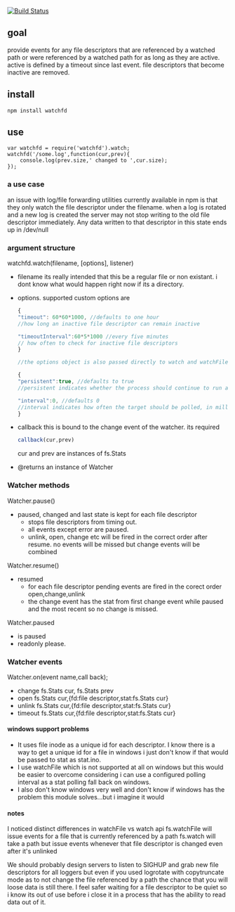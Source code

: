 [![Build Status](https://secure.travis-ci.org/soldair/node-watchfd.png)](http://travis-ci.org/soldair/node-watchfd)

## goal

provide events for any file descriptors that are referenced by a watched path
or were referenced by a watched path for as long as they are active.
active is defined by a timeout since last event. file descriptors that become inactive are removed.


## install

	npm install watchfd

## use

	var watchfd = require('watchfd').watch;
	watchfd('/some.log',function(cur,prev){
		console.log(prev.size,' changed to ',cur.size);
	});

### a use case

an issue with log/file forwarding utilities currently available in npm is that they only watch the file descriptor under the filename. when a log is rotated and a new log is created the server may not stop writing to the old file descriptor immediately. Any data written to that descriptor in this state ends up in /dev/null


### argument structure

watchfd.watch(filename, [options], listener)

- filename
  its really intended that this be a regular file or non existant. i dont know what would happen right now if its a directory.
- options. supported custom options are

	```js
	{
	"timeout": 60*60*1000, //defaults to one hour
	//how long an inactive file descriptor can remain inactive

	"timeoutInterval":60*5*1000 //every five minutes
	// how often to check for inactive file descriptors
	}

	//the options object is also passed directly to watch and watchFile so you may configure

	{
	"persistent":true, //defaults to true
	//persistent indicates whether the process should continue to run as long as files are being watched

	"interval":0, //defaults 0
	//interval indicates how often the target should be polled, in milliseconds. (On Linux systems with inotify, interval is ignored.) 
	}
	```

- callback
  this is bound to the change event of the watcher. its required

	```js
	callback(cur,prev)
	```

  cur and prev are instances of fs.Stats

- @returns
  an instance of Watcher

### Watcher methods

Watcher.pause()

- paused, changed and last state is kept for each file descriptor
  - stops file descriptors from timing out.
  - all events except error are paused.
  - unlink, open, change etc will be fired in the correct order after resume. 
    no events will be missed but change events will be combined


Watcher.resume()

- resumed
  - for each file descriptor pending events are fired in the corect order
    open,change,unlink
  - the change event has the stat from first change event while paused and the most recent so no change is missed.


Watcher.paused

 - is paused
 - readonly please.

### Watcher events

Watcher.on(event name,call back);

- change
		fs.Stats cur, fs.Stats prev
- open
		fs.Stats cur,{fd:file descriptor,stat:fs.Stats cur}
- unlink
                fs.Stats cur,{fd:file descriptor,stat:fs.Stats cur}
- timeout
                fs.Stats cur,{fd:file descriptor,stat:fs.Stats cur}

#### windows support problems

- It uses file inode as a unique id for each descriptor. I know there is a way to get a unique id for a file in windows i just don't know if that would be passed to stat as stat.ino. 
- I use watchFile which is not supported at all on windows but this would be easier to overcome considering i can use a configured polling interval as a stat polling fall back on windows. 
- I also don't know windows very well and don't know if windows has the problem this module solves...but i imagine it would

#### notes

I noticed distinct differences in watchFile vs watch api
fs.watchFile will issue events for a file that is currently referenced by a path
fs.watch will take a path but issue events whenever that file descriptor is changed even after it's unlinked

We should probably design servers to listen to SIGHUP and grab new file descriptors for all loggers but even if you used logrotate with copytruncate mode as to not change the file referenced by a path the chance that you will loose data is still there. I feel safer waiting for a file descriptor to be quiet so i know its out of use before i close it in a process that has the ability to read data out of it.
